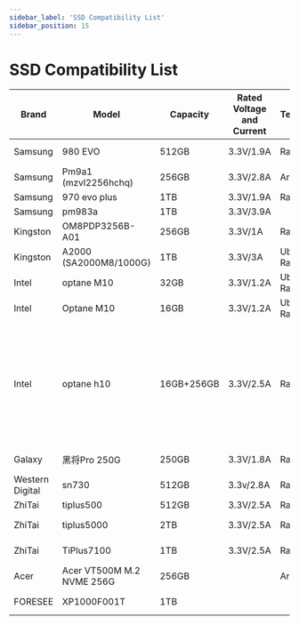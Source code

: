 ```yaml
---
sidebar_label: 'SSD Compatibility List'
sidebar_position: 15
---
```


# SSD Compatibility List

<div className='gpio_style'>

|Brand|Model |Capacity |Rated Voltage and Current |Test Environment |Compatibility |Read and Write Rates |Remarks|
|-|-|-|-|-|-|-|-|
|Samsung          |980 EVO|512GB|3.3V/1.9A|RadxaOS|Compatible|Read:1.0GB/s<br/>Write:991MB/s||
|Samsung          |Pm9a1<br/>(mzvl2256hchq)|256GB|3.3V/2.8A|Armbian|Compatible|Read:14.8MB/s<br/>Write:9.72MB/s||
|Samsung          |970 evo plus |1TB|3.3V/1.9A|RadxaOS|Compatible|||
|Samsung          |pm983a|1TB|3.3V/3.9A||**Incompatible**|||
|Kingston         |OM8PDP3256B-A01|256GB|3.3V/1A|RadxaOS|Compatible|||
|Kingston         |A2000 (SA2000M8/1000G)|1TB|3.3V/3A|Ubuntu 20.04 Radxa/Armbian|Compatible|Read:980MB/s<br/>Write:888MB/s||
|Intel            |optane M10 |32GB|3.3V/1.2A|Ubuntu 20.04 Radxa|Compatible|||
|Intel            |Optane M10 |16GB|3.3V/1.2A|Ubuntu server Radxa|Compatible|||
|Intel            |optane h10 |16GB+256GB|3.3V/2.5A|RadxaOS|Compatible|Read:910MB/s<br/>Write:170MB/s|Just 16G Recognized bases on default configuration, After PCIE Separated, The whole Capacity can be Recognized|
|Galaxy           |黑将Pro 250G|250GB|3.3V/1.8A|RadxaOS|Compatible|Read:2.1GB/s<br/>Write:680MB/s||
|Western Digital  |sn730|512GB|3.3v/2.8A|RadxaOS|Compatible|Read:1.4GB/s<br/>Write:670MB/s||
|ZhiTai           |tiplus500|512GB|3.3V/2.5A|RadxaOS|Compatible|||
|ZhiTai           |tiplus5000|2TB|3.3V/2.5A|RadxaOS/Armbian|Compatible|Read:1.3GB/s<br/>Write:745MB/s||
|ZhiTai           |TiPlus7100|1TB|3.3V/2.5A|RadxaOS|Compatible|Read:2.9GB/s<br/>Write:2.2GB/s||
|Acer             |Acer VT500M M.2 NVME 256G|256GB||Armbian|**Incompatible**|||
|FORESEE          |XP1000F001T|1TB|||Compatible|Read:2.0GB/s<br/>Write:2.0GB/s||

</div>
